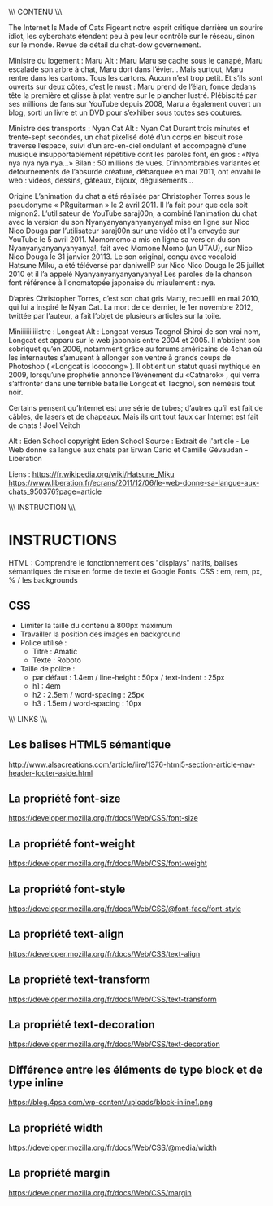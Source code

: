 \\\\\\ CONTENU \\\\\\

The Internet Is Made of Cats
Figeant notre esprit critique derrière un sourire idiot, les cyberchats étendent peu à peu leur contrôle sur le réseau, sinon sur le monde. Revue de détail du chat-dow governement.

Ministre du logement : Maru
Alt : Maru
Maru se cache sous le canapé, Maru escalade son arbre à chat, Maru dort dans l’évier... Mais surtout, Maru rentre dans les cartons. Tous les cartons. Aucun n’est trop petit. Et s’ils sont ouverts sur deux côtés, c’est le must : Maru prend de l’élan, fonce dedans tête la première et glisse à plat ventre sur le plancher lustré. Plébiscité par ses millions de fans sur YouTube depuis 2008, Maru a également ouvert un blog, sorti un livre et un DVD pour s’exhiber sous toutes ses coutures.

Ministre des transports : Nyan Cat
Alt : Nyan Cat
Durant trois minutes et trente-sept secondes, un chat pixelisé doté d’un corps en biscuit rose traverse l’espace, suivi d’un arc-en-ciel ondulant et accompagné d’une musique insupportablement répétitive dont les paroles font, en gros : «Nya nya nya nya nya...» Bilan : 50 millions de vues. D’innombrables variantes et détournements de l’absurde créature, débarquée en mai 2011, ont envahi le web : vidéos, dessins, gâteaux, bijoux, déguisements...

Origine
L’animation du chat a été réalisée par Christopher Torres sous le pseudonyme « PRguitarman » le 2 avril 2011. Il l’a fait pour que cela soit mignon2. L’utilisateur de YouTube saraj00n, a combiné l’animation du chat avec la version du son Nyanyanyanyanyanyanya! mise en ligne sur Nico Nico Douga par l’utilisateur saraj00n sur une vidéo et l'a envoyée sur YouTube le 5 avril 2011. Momomomo a mis en ligne sa version du son Nyanyanyanyanyanyanya!, fait avec Momone Momo (un UTAU), sur Nico Nico Douga le 31 janvier 20113. Le son original, conçu avec vocaloid Hatsune Miku, a été téléversé par daniwellP sur Nico Nico Douga le 25 juillet 2010 et il l’a appelé Nyanyanyanyanyanyanya! Les paroles de la chanson font référence à l'onomatopée japonaise du miaulement : nya.

D’après Christopher Torres, c’est son chat gris Marty, recueilli en mai 2010, qui lui a inspiré le Nyan Cat. La mort de ce dernier, le 1er novembre 2012, twittée par l’auteur, a fait l’objet de plusieurs articles sur la toile.

Miniiiiiiiiiistre : Longcat
Alt : Longcat versus Tacgnol
Shiroi de son vrai nom, Longcat est apparu sur le web japonais entre 2004 et 2005. Il n’obtient son sobriquet qu’en 2006, notamment grâce au forums américains de 4chan où les internautes s’amusent à allonger son ventre à grands coups de Photoshop ( «Longcat is looooong» ). Il obtient un statut quasi mythique en 2009, lorsqu’une prophétie annonce l’évènement du «Catnarok» , qui verra s’affronter dans une terrible bataille Longcat et Tacgnol, son némésis tout noir.

Certains pensent qu’Internet est une série de tubes; d’autres qu’il est fait de câbles, de lasers et de chapeaux. Mais ils ont tout faux car Internet est fait de chats !
Joel Veitch

Alt : Eden School
copyright Eden School
Source : Extrait de l'article - Le Web donne sa langue aux chats par Erwan Cario et Camille Gévaudan - Liberation


Liens :
https://fr.wikipedia.org/wiki/Hatsune_Miku
https://www.liberation.fr/ecrans/2011/12/06/le-web-donne-sa-langue-aux-chats_950376?page=article






\\\\\\ INSTRUCTION \\\\\\

# INSTRUCTIONS
HTML : Comprendre le fonctionnement des "displays" natifs, balises sémantiques de mise en forme de texte et Google Fonts.
CSS : em, rem, px, % / les backgrounds


## CSS
- Limiter la taille du contenu à 800px maximum
- Travailler la position des images en background
- Police utilisé :
    - Titre : Amatic
    - Texte : Roboto
- Taille de police :
    - par défaut : 1.4em / line-height : 50px / text-indent : 25px
    - h1 : 4em
    - h2 : 2.5em / word-spacing : 25px
    - h3 : 1.5em / word-spacing : 10px




\\\\\\ LINKS \\\\\\

## Les balises HTML5 sémantique
http://www.alsacreations.com/article/lire/1376-html5-section-article-nav-header-footer-aside.html

## La propriété font-size
https://developer.mozilla.org/fr/docs/Web/CSS/font-size

## La propriété font-weight
https://developer.mozilla.org/fr/docs/Web/CSS/font-weight

## La propriété font-style
https://developer.mozilla.org/fr/docs/Web/CSS/@font-face/font-style

## La propriété text-align
https://developer.mozilla.org/fr/docs/Web/CSS/text-align

## La propriété text-transform
https://developer.mozilla.org/fr/docs/Web/CSS/text-transform

## La propriété text-decoration
https://developer.mozilla.org/fr/docs/Web/CSS/text-decoration

## Différence entre les éléments de type block et de type inline
https://blog.4psa.com/wp-content/uploads/block-inline1.png

## La propriété width
https://developer.mozilla.org/fr/docs/Web/CSS/@media/width

## La propriété margin
https://developer.mozilla.org/fr/docs/Web/CSS/margin